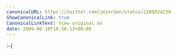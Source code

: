 ```yaml
---
canonicalURL: https://twitter.com/jmjordan/status/2106824238
ShowCanonicalLink: true
CanonicalLinkText: View original on
date: 2009-06-10T18:56:13+00:00
---
```

:-(